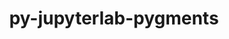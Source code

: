 ---
title: "py-jupyterlab-pygments"
layout: cache
categories: [package, develop]
meta: {"versions": ["0.2.2"], "compilers": ["gcc@=11.1.0"], "oss": ["ubuntu20.04"], "platforms": ["linux"], "targets": ["ppc64le", "x86_64_v3"], "stacks": ["data-vis-sdk", "e4s", "e4s-power", "root"], "num_specs": 60, "num_specs_by_stack": {"root": 60, "e4s-power": 6, "e4s": 6, "data-vis-sdk": 2}}
spec_details: [{"hash": "vh3xuiqxhd7vi7gzxc5nzhs2jobdzqnt", "compiler": "gcc@=11.1.0", "versions": ["0.2.2"], "os": "ubuntu20.04", "platform": "linux", "target": "ppc64le", "variants": ["build_system=python_pip"], "stacks": ["root"], "size": "-", "tarball": "https://binaries.spack.io/develop/build_cache/linux-ubuntu20.04-ppc64le/gcc-11.1.0/py-jupyterlab-pygments-0.2.2/linux-ubuntu20.04-ppc64le-gcc-11.1.0-py-jupyterlab-pygments-0.2.2-vh3xuiqxhd7vi7gzxc5nzhs2jobdzqnt.spack"}, {"hash": "rlim5oipn5iuimnbhefh6qir2x6tlky4", "compiler": "gcc@=11.1.0", "versions": ["0.2.2"], "os": "ubuntu20.04", "platform": "linux", "target": "ppc64le", "variants": ["build_system=python_pip"], "stacks": ["root"], "size": "-", "tarball": "https://binaries.spack.io/develop/build_cache/linux-ubuntu20.04-ppc64le/gcc-11.1.0/py-jupyterlab-pygments-0.2.2/linux-ubuntu20.04-ppc64le-gcc-11.1.0-py-jupyterlab-pygments-0.2.2-rlim5oipn5iuimnbhefh6qir2x6tlky4.spack"}, {"hash": "jf3g5rh6nvcgqv55skk5vpgqtd472oza", "compiler": "gcc@=11.1.0", "versions": ["0.2.2"], "os": "ubuntu20.04", "platform": "linux", "target": "ppc64le", "variants": ["build_system=python_pip"], "stacks": ["root"], "size": "-", "tarball": "https://binaries.spack.io/develop/build_cache/linux-ubuntu20.04-ppc64le/gcc-11.1.0/py-jupyterlab-pygments-0.2.2/linux-ubuntu20.04-ppc64le-gcc-11.1.0-py-jupyterlab-pygments-0.2.2-jf3g5rh6nvcgqv55skk5vpgqtd472oza.spack"}, {"hash": "ouwtfol6t3wqobkbge3poss4ziq2vkbo", "compiler": "gcc@=11.1.0", "versions": ["0.2.2"], "os": "ubuntu20.04", "platform": "linux", "target": "ppc64le", "variants": ["build_system=python_pip"], "stacks": ["root"], "size": "-", "tarball": "https://binaries.spack.io/develop/build_cache/linux-ubuntu20.04-ppc64le/gcc-11.1.0/py-jupyterlab-pygments-0.2.2/linux-ubuntu20.04-ppc64le-gcc-11.1.0-py-jupyterlab-pygments-0.2.2-ouwtfol6t3wqobkbge3poss4ziq2vkbo.spack"}, {"hash": "hu3xqy25hkkdara6obqvfuifvfbq27xz", "compiler": "gcc@=11.1.0", "versions": ["0.2.2"], "os": "ubuntu20.04", "platform": "linux", "target": "ppc64le", "variants": ["build_system=python_pip"], "stacks": ["root"], "size": "-", "tarball": "https://binaries.spack.io/develop/build_cache/linux-ubuntu20.04-ppc64le/gcc-11.1.0/py-jupyterlab-pygments-0.2.2/linux-ubuntu20.04-ppc64le-gcc-11.1.0-py-jupyterlab-pygments-0.2.2-hu3xqy25hkkdara6obqvfuifvfbq27xz.spack"}, {"hash": "cin35xfzdwv2f5cdallmtx6sca44rtzy", "compiler": "gcc@=11.1.0", "versions": ["0.2.2"], "os": "ubuntu20.04", "platform": "linux", "target": "ppc64le", "variants": ["build_system=python_pip"], "stacks": ["root"], "size": "-", "tarball": "https://binaries.spack.io/develop/build_cache/linux-ubuntu20.04-ppc64le/gcc-11.1.0/py-jupyterlab-pygments-0.2.2/linux-ubuntu20.04-ppc64le-gcc-11.1.0-py-jupyterlab-pygments-0.2.2-cin35xfzdwv2f5cdallmtx6sca44rtzy.spack"}, {"hash": "uhhp2thjhk34limju64i2nudaisol2ah", "compiler": "gcc@=11.1.0", "versions": ["0.2.2"], "os": "ubuntu20.04", "platform": "linux", "target": "ppc64le", "variants": ["build_system=python_pip"], "stacks": ["root"], "size": "-", "tarball": "https://binaries.spack.io/develop/build_cache/linux-ubuntu20.04-ppc64le/gcc-11.1.0/py-jupyterlab-pygments-0.2.2/linux-ubuntu20.04-ppc64le-gcc-11.1.0-py-jupyterlab-pygments-0.2.2-uhhp2thjhk34limju64i2nudaisol2ah.spack"}, {"hash": "m4d22pasn6hol4n2pdv3nwcinoai5vdk", "compiler": "gcc@=11.1.0", "versions": ["0.2.2"], "os": "ubuntu20.04", "platform": "linux", "target": "ppc64le", "variants": ["build_system=python_pip"], "stacks": ["e4s-power", "root"], "size": "-", "tarball": "https://binaries.spack.io/develop/build_cache/linux-ubuntu20.04-ppc64le/gcc-11.1.0/py-jupyterlab-pygments-0.2.2/linux-ubuntu20.04-ppc64le-gcc-11.1.0-py-jupyterlab-pygments-0.2.2-m4d22pasn6hol4n2pdv3nwcinoai5vdk.spack"}, {"hash": "esnlniv6gsqrtivoorlhsxoucclrskkm", "compiler": "gcc@=11.1.0", "versions": ["0.2.2"], "os": "ubuntu20.04", "platform": "linux", "target": "ppc64le", "variants": ["build_system=python_pip"], "stacks": ["root"], "size": "-", "tarball": "https://binaries.spack.io/develop/build_cache/linux-ubuntu20.04-ppc64le/gcc-11.1.0/py-jupyterlab-pygments-0.2.2/linux-ubuntu20.04-ppc64le-gcc-11.1.0-py-jupyterlab-pygments-0.2.2-esnlniv6gsqrtivoorlhsxoucclrskkm.spack"}, {"hash": "o2kfkupxhumn4j5w3nvni3oyau6gabst", "compiler": "gcc@=11.1.0", "versions": ["0.2.2"], "os": "ubuntu20.04", "platform": "linux", "target": "ppc64le", "variants": ["build_system=python_pip"], "stacks": ["e4s-power", "root"], "size": "-", "tarball": "https://binaries.spack.io/develop/build_cache/linux-ubuntu20.04-ppc64le/gcc-11.1.0/py-jupyterlab-pygments-0.2.2/linux-ubuntu20.04-ppc64le-gcc-11.1.0-py-jupyterlab-pygments-0.2.2-o2kfkupxhumn4j5w3nvni3oyau6gabst.spack"}, {"hash": "zqfxvi7duz3f3ytay35bskyvu34xzx42", "compiler": "gcc@=11.1.0", "versions": ["0.2.2"], "os": "ubuntu20.04", "platform": "linux", "target": "ppc64le", "variants": ["build_system=python_pip"], "stacks": ["root"], "size": "-", "tarball": "https://binaries.spack.io/develop/build_cache/linux-ubuntu20.04-ppc64le/gcc-11.1.0/py-jupyterlab-pygments-0.2.2/linux-ubuntu20.04-ppc64le-gcc-11.1.0-py-jupyterlab-pygments-0.2.2-zqfxvi7duz3f3ytay35bskyvu34xzx42.spack"}, {"hash": "xe7qcgt26f3swytwab2k7dnrhrbvx547", "compiler": "gcc@=11.1.0", "versions": ["0.2.2"], "os": "ubuntu20.04", "platform": "linux", "target": "ppc64le", "variants": ["build_system=python_pip"], "stacks": ["root"], "size": "-", "tarball": "https://binaries.spack.io/develop/build_cache/linux-ubuntu20.04-ppc64le/gcc-11.1.0/py-jupyterlab-pygments-0.2.2/linux-ubuntu20.04-ppc64le-gcc-11.1.0-py-jupyterlab-pygments-0.2.2-xe7qcgt26f3swytwab2k7dnrhrbvx547.spack"}, {"hash": "7xwm2d5vkkj6mnpwsgxzj3ntmwfhxuqz", "compiler": "gcc@=11.1.0", "versions": ["0.2.2"], "os": "ubuntu20.04", "platform": "linux", "target": "ppc64le", "variants": ["build_system=python_pip"], "stacks": ["root"], "size": "-", "tarball": "https://binaries.spack.io/develop/build_cache/linux-ubuntu20.04-ppc64le/gcc-11.1.0/py-jupyterlab-pygments-0.2.2/linux-ubuntu20.04-ppc64le-gcc-11.1.0-py-jupyterlab-pygments-0.2.2-7xwm2d5vkkj6mnpwsgxzj3ntmwfhxuqz.spack"}, {"hash": "hjupadh5wiqubho5jauq2to6j5r4tgib", "compiler": "gcc@=11.1.0", "versions": ["0.2.2"], "os": "ubuntu20.04", "platform": "linux", "target": "ppc64le", "variants": ["build_system=python_pip"], "stacks": ["root"], "size": "-", "tarball": "https://binaries.spack.io/develop/build_cache/linux-ubuntu20.04-ppc64le/gcc-11.1.0/py-jupyterlab-pygments-0.2.2/linux-ubuntu20.04-ppc64le-gcc-11.1.0-py-jupyterlab-pygments-0.2.2-hjupadh5wiqubho5jauq2to6j5r4tgib.spack"}, {"hash": "w4il6ciebe5mafdoorjws3p7v54zpbex", "compiler": "gcc@=11.1.0", "versions": ["0.2.2"], "os": "ubuntu20.04", "platform": "linux", "target": "ppc64le", "variants": ["build_system=python_pip"], "stacks": ["e4s-power", "root"], "size": "-", "tarball": "https://binaries.spack.io/develop/build_cache/linux-ubuntu20.04-ppc64le/gcc-11.1.0/py-jupyterlab-pygments-0.2.2/linux-ubuntu20.04-ppc64le-gcc-11.1.0-py-jupyterlab-pygments-0.2.2-w4il6ciebe5mafdoorjws3p7v54zpbex.spack"}, {"hash": "q2kp5ry5c73e2coumtkpoql4amsi2enz", "compiler": "gcc@=11.1.0", "versions": ["0.2.2"], "os": "ubuntu20.04", "platform": "linux", "target": "ppc64le", "variants": ["build_system=python_pip"], "stacks": ["root"], "size": "-", "tarball": "https://binaries.spack.io/develop/build_cache/linux-ubuntu20.04-ppc64le/gcc-11.1.0/py-jupyterlab-pygments-0.2.2/linux-ubuntu20.04-ppc64le-gcc-11.1.0-py-jupyterlab-pygments-0.2.2-q2kp5ry5c73e2coumtkpoql4amsi2enz.spack"}, {"hash": "4ovxgoyn3kwy4vp3u7elftnjwix7jhab", "compiler": "gcc@=11.1.0", "versions": ["0.2.2"], "os": "ubuntu20.04", "platform": "linux", "target": "ppc64le", "variants": ["build_system=python_pip"], "stacks": ["root"], "size": "-", "tarball": "https://binaries.spack.io/develop/build_cache/linux-ubuntu20.04-ppc64le/gcc-11.1.0/py-jupyterlab-pygments-0.2.2/linux-ubuntu20.04-ppc64le-gcc-11.1.0-py-jupyterlab-pygments-0.2.2-4ovxgoyn3kwy4vp3u7elftnjwix7jhab.spack"}, {"hash": "g2ofugerfyxqcmrww4rg5mhqdioi5jlm", "compiler": "gcc@=11.1.0", "versions": ["0.2.2"], "os": "ubuntu20.04", "platform": "linux", "target": "ppc64le", "variants": ["build_system=python_pip"], "stacks": ["e4s-power", "root"], "size": "-", "tarball": "https://binaries.spack.io/develop/build_cache/linux-ubuntu20.04-ppc64le/gcc-11.1.0/py-jupyterlab-pygments-0.2.2/linux-ubuntu20.04-ppc64le-gcc-11.1.0-py-jupyterlab-pygments-0.2.2-g2ofugerfyxqcmrww4rg5mhqdioi5jlm.spack"}, {"hash": "2dym4jjmdyxzdg647jkv7haanxzdhu2h", "compiler": "gcc@=11.1.0", "versions": ["0.2.2"], "os": "ubuntu20.04", "platform": "linux", "target": "ppc64le", "variants": ["build_system=python_pip"], "stacks": ["root"], "size": "-", "tarball": "https://binaries.spack.io/develop/build_cache/linux-ubuntu20.04-ppc64le/gcc-11.1.0/py-jupyterlab-pygments-0.2.2/linux-ubuntu20.04-ppc64le-gcc-11.1.0-py-jupyterlab-pygments-0.2.2-2dym4jjmdyxzdg647jkv7haanxzdhu2h.spack"}, {"hash": "cpusltzatvzogjsqvhk45kcy3owsnxrq", "compiler": "gcc@=11.1.0", "versions": ["0.2.2"], "os": "ubuntu20.04", "platform": "linux", "target": "ppc64le", "variants": ["build_system=python_pip"], "stacks": ["root"], "size": "-", "tarball": "https://binaries.spack.io/develop/build_cache/linux-ubuntu20.04-ppc64le/gcc-11.1.0/py-jupyterlab-pygments-0.2.2/linux-ubuntu20.04-ppc64le-gcc-11.1.0-py-jupyterlab-pygments-0.2.2-cpusltzatvzogjsqvhk45kcy3owsnxrq.spack"}, {"hash": "byiudt46j2gpjbyief6apsk3e6cdn2yv", "compiler": "gcc@=11.1.0", "versions": ["0.2.2"], "os": "ubuntu20.04", "platform": "linux", "target": "ppc64le", "variants": ["build_system=python_pip"], "stacks": ["root"], "size": "-", "tarball": "https://binaries.spack.io/develop/build_cache/linux-ubuntu20.04-ppc64le/gcc-11.1.0/py-jupyterlab-pygments-0.2.2/linux-ubuntu20.04-ppc64le-gcc-11.1.0-py-jupyterlab-pygments-0.2.2-byiudt46j2gpjbyief6apsk3e6cdn2yv.spack"}, {"hash": "yria6bhe2me752ersvrckmriiok46uzt", "compiler": "gcc@=11.1.0", "versions": ["0.2.2"], "os": "ubuntu20.04", "platform": "linux", "target": "ppc64le", "variants": ["build_system=python_pip"], "stacks": ["root"], "size": "-", "tarball": "https://binaries.spack.io/develop/build_cache/linux-ubuntu20.04-ppc64le/gcc-11.1.0/py-jupyterlab-pygments-0.2.2/linux-ubuntu20.04-ppc64le-gcc-11.1.0-py-jupyterlab-pygments-0.2.2-yria6bhe2me752ersvrckmriiok46uzt.spack"}, {"hash": "znie45eaje47f6wrtgacdxhxwclqdwdz", "compiler": "gcc@=11.1.0", "versions": ["0.2.2"], "os": "ubuntu20.04", "platform": "linux", "target": "ppc64le", "variants": ["build_system=python_pip"], "stacks": ["root"], "size": "-", "tarball": "https://binaries.spack.io/develop/build_cache/linux-ubuntu20.04-ppc64le/gcc-11.1.0/py-jupyterlab-pygments-0.2.2/linux-ubuntu20.04-ppc64le-gcc-11.1.0-py-jupyterlab-pygments-0.2.2-znie45eaje47f6wrtgacdxhxwclqdwdz.spack"}, {"hash": "tqqhvqjrugxtbmsquwju7yokzb5yvaoc", "compiler": "gcc@=11.1.0", "versions": ["0.2.2"], "os": "ubuntu20.04", "platform": "linux", "target": "ppc64le", "variants": ["build_system=python_pip"], "stacks": ["e4s-power", "root"], "size": "-", "tarball": "https://binaries.spack.io/develop/build_cache/linux-ubuntu20.04-ppc64le/gcc-11.1.0/py-jupyterlab-pygments-0.2.2/linux-ubuntu20.04-ppc64le-gcc-11.1.0-py-jupyterlab-pygments-0.2.2-tqqhvqjrugxtbmsquwju7yokzb5yvaoc.spack"}, {"hash": "lsl37q2jdxzp45qtcw5h75fb5m4wl4hn", "compiler": "gcc@=11.1.0", "versions": ["0.2.2"], "os": "ubuntu20.04", "platform": "linux", "target": "ppc64le", "variants": ["build_system=python_pip"], "stacks": ["e4s-power", "root"], "size": "-", "tarball": "https://binaries.spack.io/develop/build_cache/linux-ubuntu20.04-ppc64le/gcc-11.1.0/py-jupyterlab-pygments-0.2.2/linux-ubuntu20.04-ppc64le-gcc-11.1.0-py-jupyterlab-pygments-0.2.2-lsl37q2jdxzp45qtcw5h75fb5m4wl4hn.spack"}, {"hash": "d3nmhkneagdfzhqfdri4ntzqc4nhmsbw", "compiler": "gcc@=11.1.0", "versions": ["0.2.2"], "os": "ubuntu20.04", "platform": "linux", "target": "ppc64le", "variants": ["build_system=python_pip"], "stacks": ["root"], "size": "-", "tarball": "https://binaries.spack.io/develop/build_cache/linux-ubuntu20.04-ppc64le/gcc-11.1.0/py-jupyterlab-pygments-0.2.2/linux-ubuntu20.04-ppc64le-gcc-11.1.0-py-jupyterlab-pygments-0.2.2-d3nmhkneagdfzhqfdri4ntzqc4nhmsbw.spack"}, {"hash": "7gea2zvmbccbrc32dtsel2a2rzbtw3ya", "compiler": "gcc@=11.1.0", "versions": ["0.2.2"], "os": "ubuntu20.04", "platform": "linux", "target": "x86_64_v3", "variants": ["build_system=python_pip"], "stacks": ["root"], "size": "-", "tarball": "https://binaries.spack.io/develop/build_cache/linux-ubuntu20.04-x86_64_v3/gcc-11.1.0/py-jupyterlab-pygments-0.2.2/linux-ubuntu20.04-x86_64_v3-gcc-11.1.0-py-jupyterlab-pygments-0.2.2-7gea2zvmbccbrc32dtsel2a2rzbtw3ya.spack"}, {"hash": "44sgn67bypmqjwk5zj4xpdoq6e2iiofy", "compiler": "gcc@=11.1.0", "versions": ["0.2.2"], "os": "ubuntu20.04", "platform": "linux", "target": "x86_64_v3", "variants": ["build_system=python_pip"], "stacks": ["root"], "size": "-", "tarball": "https://binaries.spack.io/develop/build_cache/linux-ubuntu20.04-x86_64_v3/gcc-11.1.0/py-jupyterlab-pygments-0.2.2/linux-ubuntu20.04-x86_64_v3-gcc-11.1.0-py-jupyterlab-pygments-0.2.2-44sgn67bypmqjwk5zj4xpdoq6e2iiofy.spack"}, {"hash": "m2ku4er5fdm46gecippluajuytbcwzcc", "compiler": "gcc@=11.1.0", "versions": ["0.2.2"], "os": "ubuntu20.04", "platform": "linux", "target": "x86_64_v3", "variants": ["build_system=python_pip"], "stacks": ["root"], "size": "-", "tarball": "https://binaries.spack.io/develop/build_cache/linux-ubuntu20.04-x86_64_v3/gcc-11.1.0/py-jupyterlab-pygments-0.2.2/linux-ubuntu20.04-x86_64_v3-gcc-11.1.0-py-jupyterlab-pygments-0.2.2-m2ku4er5fdm46gecippluajuytbcwzcc.spack"}, {"hash": "e5ib6g5tkabd2atrrun6zfpwf5dg7fd3", "compiler": "gcc@=11.1.0", "versions": ["0.2.2"], "os": "ubuntu20.04", "platform": "linux", "target": "x86_64_v3", "variants": ["build_system=python_pip"], "stacks": ["root"], "size": "-", "tarball": "https://binaries.spack.io/develop/build_cache/linux-ubuntu20.04-x86_64_v3/gcc-11.1.0/py-jupyterlab-pygments-0.2.2/linux-ubuntu20.04-x86_64_v3-gcc-11.1.0-py-jupyterlab-pygments-0.2.2-e5ib6g5tkabd2atrrun6zfpwf5dg7fd3.spack"}, {"hash": "4fxs3yedb5o7x5otkyxby7bomawmhb3v", "compiler": "gcc@=11.1.0", "versions": ["0.2.2"], "os": "ubuntu20.04", "platform": "linux", "target": "x86_64_v3", "variants": ["build_system=python_pip"], "stacks": ["root", "e4s"], "size": "-", "tarball": "https://binaries.spack.io/develop/build_cache/linux-ubuntu20.04-x86_64_v3/gcc-11.1.0/py-jupyterlab-pygments-0.2.2/linux-ubuntu20.04-x86_64_v3-gcc-11.1.0-py-jupyterlab-pygments-0.2.2-4fxs3yedb5o7x5otkyxby7bomawmhb3v.spack"}, {"hash": "yljk7lfpzkgic7v6dkcemuaakcsizk22", "compiler": "gcc@=11.1.0", "versions": ["0.2.2"], "os": "ubuntu20.04", "platform": "linux", "target": "x86_64_v3", "variants": ["build_system=python_pip"], "stacks": ["root"], "size": "-", "tarball": "https://binaries.spack.io/develop/build_cache/linux-ubuntu20.04-x86_64_v3/gcc-11.1.0/py-jupyterlab-pygments-0.2.2/linux-ubuntu20.04-x86_64_v3-gcc-11.1.0-py-jupyterlab-pygments-0.2.2-yljk7lfpzkgic7v6dkcemuaakcsizk22.spack"}, {"hash": "mgo7r3fbofqhqtgszbyb2lf2ddd3aznt", "compiler": "gcc@=11.1.0", "versions": ["0.2.2"], "os": "ubuntu20.04", "platform": "linux", "target": "x86_64_v3", "variants": ["build_system=python_pip"], "stacks": ["data-vis-sdk", "root"], "size": "-", "tarball": "https://binaries.spack.io/develop/build_cache/linux-ubuntu20.04-x86_64_v3/gcc-11.1.0/py-jupyterlab-pygments-0.2.2/linux-ubuntu20.04-x86_64_v3-gcc-11.1.0-py-jupyterlab-pygments-0.2.2-mgo7r3fbofqhqtgszbyb2lf2ddd3aznt.spack"}, {"hash": "2lo5rgof5fbru2gxxymlolsxztz3teho", "compiler": "gcc@=11.1.0", "versions": ["0.2.2"], "os": "ubuntu20.04", "platform": "linux", "target": "x86_64_v3", "variants": ["build_system=python_pip"], "stacks": ["root"], "size": "-", "tarball": "https://binaries.spack.io/develop/build_cache/linux-ubuntu20.04-x86_64_v3/gcc-11.1.0/py-jupyterlab-pygments-0.2.2/linux-ubuntu20.04-x86_64_v3-gcc-11.1.0-py-jupyterlab-pygments-0.2.2-2lo5rgof5fbru2gxxymlolsxztz3teho.spack"}, {"hash": "nvgansruzr62go36et7bmhwjaen6tzc6", "compiler": "gcc@=11.1.0", "versions": ["0.2.2"], "os": "ubuntu20.04", "platform": "linux", "target": "x86_64_v3", "variants": ["build_system=python_pip"], "stacks": ["data-vis-sdk", "root"], "size": "-", "tarball": "https://binaries.spack.io/develop/build_cache/linux-ubuntu20.04-x86_64_v3/gcc-11.1.0/py-jupyterlab-pygments-0.2.2/linux-ubuntu20.04-x86_64_v3-gcc-11.1.0-py-jupyterlab-pygments-0.2.2-nvgansruzr62go36et7bmhwjaen6tzc6.spack"}, {"hash": "sfcx7h4cjobw7sd3pey4mhyefvq45amy", "compiler": "gcc@=11.1.0", "versions": ["0.2.2"], "os": "ubuntu20.04", "platform": "linux", "target": "x86_64_v3", "variants": ["build_system=python_pip"], "stacks": ["root"], "size": "-", "tarball": "https://binaries.spack.io/develop/build_cache/linux-ubuntu20.04-x86_64_v3/gcc-11.1.0/py-jupyterlab-pygments-0.2.2/linux-ubuntu20.04-x86_64_v3-gcc-11.1.0-py-jupyterlab-pygments-0.2.2-sfcx7h4cjobw7sd3pey4mhyefvq45amy.spack"}, {"hash": "eyg3wgjzgc5tfkkuubsymf5sgnkzv6s3", "compiler": "gcc@=11.1.0", "versions": ["0.2.2"], "os": "ubuntu20.04", "platform": "linux", "target": "x86_64_v3", "variants": ["build_system=python_pip"], "stacks": ["root"], "size": "-", "tarball": "https://binaries.spack.io/develop/build_cache/linux-ubuntu20.04-x86_64_v3/gcc-11.1.0/py-jupyterlab-pygments-0.2.2/linux-ubuntu20.04-x86_64_v3-gcc-11.1.0-py-jupyterlab-pygments-0.2.2-eyg3wgjzgc5tfkkuubsymf5sgnkzv6s3.spack"}, {"hash": "ouqk4exvp4ziefujsuxgci5jap64hvrs", "compiler": "gcc@=11.1.0", "versions": ["0.2.2"], "os": "ubuntu20.04", "platform": "linux", "target": "x86_64_v3", "variants": ["build_system=python_pip"], "stacks": ["root"], "size": "-", "tarball": "https://binaries.spack.io/develop/build_cache/linux-ubuntu20.04-x86_64_v3/gcc-11.1.0/py-jupyterlab-pygments-0.2.2/linux-ubuntu20.04-x86_64_v3-gcc-11.1.0-py-jupyterlab-pygments-0.2.2-ouqk4exvp4ziefujsuxgci5jap64hvrs.spack"}, {"hash": "65eyxcfmu2tlgwd56spc2p64kl2e3wgw", "compiler": "gcc@=11.1.0", "versions": ["0.2.2"], "os": "ubuntu20.04", "platform": "linux", "target": "x86_64_v3", "variants": ["build_system=python_pip"], "stacks": ["root", "e4s"], "size": "-", "tarball": "https://binaries.spack.io/develop/build_cache/linux-ubuntu20.04-x86_64_v3/gcc-11.1.0/py-jupyterlab-pygments-0.2.2/linux-ubuntu20.04-x86_64_v3-gcc-11.1.0-py-jupyterlab-pygments-0.2.2-65eyxcfmu2tlgwd56spc2p64kl2e3wgw.spack"}, {"hash": "qur2aba6pcdwtnd36ozi47acfcxxrv2x", "compiler": "gcc@=11.1.0", "versions": ["0.2.2"], "os": "ubuntu20.04", "platform": "linux", "target": "x86_64_v3", "variants": ["build_system=python_pip"], "stacks": ["root"], "size": "-", "tarball": "https://binaries.spack.io/develop/build_cache/linux-ubuntu20.04-x86_64_v3/gcc-11.1.0/py-jupyterlab-pygments-0.2.2/linux-ubuntu20.04-x86_64_v3-gcc-11.1.0-py-jupyterlab-pygments-0.2.2-qur2aba6pcdwtnd36ozi47acfcxxrv2x.spack"}, {"hash": "3rqoolgtrowrrd4xz4cz2ssnisdcrdn2", "compiler": "gcc@=11.1.0", "versions": ["0.2.2"], "os": "ubuntu20.04", "platform": "linux", "target": "x86_64_v3", "variants": ["build_system=python_pip"], "stacks": ["root"], "size": "-", "tarball": "https://binaries.spack.io/develop/build_cache/linux-ubuntu20.04-x86_64_v3/gcc-11.1.0/py-jupyterlab-pygments-0.2.2/linux-ubuntu20.04-x86_64_v3-gcc-11.1.0-py-jupyterlab-pygments-0.2.2-3rqoolgtrowrrd4xz4cz2ssnisdcrdn2.spack"}, {"hash": "wsat6dbvmpqvextjrru4aj5gdjjnq2fw", "compiler": "gcc@=11.1.0", "versions": ["0.2.2"], "os": "ubuntu20.04", "platform": "linux", "target": "x86_64_v3", "variants": ["build_system=python_pip"], "stacks": ["root"], "size": "-", "tarball": "https://binaries.spack.io/develop/build_cache/linux-ubuntu20.04-x86_64_v3/gcc-11.1.0/py-jupyterlab-pygments-0.2.2/linux-ubuntu20.04-x86_64_v3-gcc-11.1.0-py-jupyterlab-pygments-0.2.2-wsat6dbvmpqvextjrru4aj5gdjjnq2fw.spack"}, {"hash": "idabtb6cmoq2ys7pafh4f2bjivmwxswp", "compiler": "gcc@=11.1.0", "versions": ["0.2.2"], "os": "ubuntu20.04", "platform": "linux", "target": "x86_64_v3", "variants": ["build_system=python_pip"], "stacks": ["root"], "size": "-", "tarball": "https://binaries.spack.io/develop/build_cache/linux-ubuntu20.04-x86_64_v3/gcc-11.1.0/py-jupyterlab-pygments-0.2.2/linux-ubuntu20.04-x86_64_v3-gcc-11.1.0-py-jupyterlab-pygments-0.2.2-idabtb6cmoq2ys7pafh4f2bjivmwxswp.spack"}, {"hash": "2nkd4q5oanhqye6s5es7xx5f2i5x6hp5", "compiler": "gcc@=11.1.0", "versions": ["0.2.2"], "os": "ubuntu20.04", "platform": "linux", "target": "x86_64_v3", "variants": ["build_system=python_pip"], "stacks": ["root"], "size": "-", "tarball": "https://binaries.spack.io/develop/build_cache/linux-ubuntu20.04-x86_64_v3/gcc-11.1.0/py-jupyterlab-pygments-0.2.2/linux-ubuntu20.04-x86_64_v3-gcc-11.1.0-py-jupyterlab-pygments-0.2.2-2nkd4q5oanhqye6s5es7xx5f2i5x6hp5.spack"}, {"hash": "vsi5omdjlzd2q2ppxv7x6oz6rs2urcxy", "compiler": "gcc@=11.1.0", "versions": ["0.2.2"], "os": "ubuntu20.04", "platform": "linux", "target": "x86_64_v3", "variants": ["build_system=python_pip"], "stacks": ["root"], "size": "-", "tarball": "https://binaries.spack.io/develop/build_cache/linux-ubuntu20.04-x86_64_v3/gcc-11.1.0/py-jupyterlab-pygments-0.2.2/linux-ubuntu20.04-x86_64_v3-gcc-11.1.0-py-jupyterlab-pygments-0.2.2-vsi5omdjlzd2q2ppxv7x6oz6rs2urcxy.spack"}, {"hash": "vkzxvwcnn3y27hg2edtk5uph77l4dnld", "compiler": "gcc@=11.1.0", "versions": ["0.2.2"], "os": "ubuntu20.04", "platform": "linux", "target": "x86_64_v3", "variants": ["build_system=python_pip"], "stacks": ["root"], "size": "-", "tarball": "https://binaries.spack.io/develop/build_cache/linux-ubuntu20.04-x86_64_v3/gcc-11.1.0/py-jupyterlab-pygments-0.2.2/linux-ubuntu20.04-x86_64_v3-gcc-11.1.0-py-jupyterlab-pygments-0.2.2-vkzxvwcnn3y27hg2edtk5uph77l4dnld.spack"}, {"hash": "52il3wcfm6itub7ryryyarwmyqi2sdvm", "compiler": "gcc@=11.1.0", "versions": ["0.2.2"], "os": "ubuntu20.04", "platform": "linux", "target": "x86_64_v3", "variants": ["build_system=python_pip"], "stacks": ["root", "e4s"], "size": "-", "tarball": "https://binaries.spack.io/develop/build_cache/linux-ubuntu20.04-x86_64_v3/gcc-11.1.0/py-jupyterlab-pygments-0.2.2/linux-ubuntu20.04-x86_64_v3-gcc-11.1.0-py-jupyterlab-pygments-0.2.2-52il3wcfm6itub7ryryyarwmyqi2sdvm.spack"}, {"hash": "tsgbyux7hvttyvmblsdf5vloqjjea6f2", "compiler": "gcc@=11.1.0", "versions": ["0.2.2"], "os": "ubuntu20.04", "platform": "linux", "target": "x86_64_v3", "variants": ["build_system=python_pip"], "stacks": ["root"], "size": "-", "tarball": "https://binaries.spack.io/develop/build_cache/linux-ubuntu20.04-x86_64_v3/gcc-11.1.0/py-jupyterlab-pygments-0.2.2/linux-ubuntu20.04-x86_64_v3-gcc-11.1.0-py-jupyterlab-pygments-0.2.2-tsgbyux7hvttyvmblsdf5vloqjjea6f2.spack"}, {"hash": "k4gen7qlad7mtlbk73sez6gtcis6ikro", "compiler": "gcc@=11.1.0", "versions": ["0.2.2"], "os": "ubuntu20.04", "platform": "linux", "target": "x86_64_v3", "variants": ["build_system=python_pip"], "stacks": ["root"], "size": "-", "tarball": "https://binaries.spack.io/develop/build_cache/linux-ubuntu20.04-x86_64_v3/gcc-11.1.0/py-jupyterlab-pygments-0.2.2/linux-ubuntu20.04-x86_64_v3-gcc-11.1.0-py-jupyterlab-pygments-0.2.2-k4gen7qlad7mtlbk73sez6gtcis6ikro.spack"}, {"hash": "qdpa3kidh7gmobtikwfq7uyf3f7fmuja", "compiler": "gcc@=11.1.0", "versions": ["0.2.2"], "os": "ubuntu20.04", "platform": "linux", "target": "x86_64_v3", "variants": ["build_system=python_pip"], "stacks": ["root"], "size": "-", "tarball": "https://binaries.spack.io/develop/build_cache/linux-ubuntu20.04-x86_64_v3/gcc-11.1.0/py-jupyterlab-pygments-0.2.2/linux-ubuntu20.04-x86_64_v3-gcc-11.1.0-py-jupyterlab-pygments-0.2.2-qdpa3kidh7gmobtikwfq7uyf3f7fmuja.spack"}, {"hash": "by3xzz4iwkwtfczvl6f74bemx53xdgqx", "compiler": "gcc@=11.1.0", "versions": ["0.2.2"], "os": "ubuntu20.04", "platform": "linux", "target": "x86_64_v3", "variants": ["build_system=python_pip"], "stacks": ["root", "e4s"], "size": "-", "tarball": "https://binaries.spack.io/develop/build_cache/linux-ubuntu20.04-x86_64_v3/gcc-11.1.0/py-jupyterlab-pygments-0.2.2/linux-ubuntu20.04-x86_64_v3-gcc-11.1.0-py-jupyterlab-pygments-0.2.2-by3xzz4iwkwtfczvl6f74bemx53xdgqx.spack"}, {"hash": "xetxzahv3onlrym6axo7pqmkkerz22gf", "compiler": "gcc@=11.1.0", "versions": ["0.2.2"], "os": "ubuntu20.04", "platform": "linux", "target": "x86_64_v3", "variants": ["build_system=python_pip"], "stacks": ["root"], "size": "-", "tarball": "https://binaries.spack.io/develop/build_cache/linux-ubuntu20.04-x86_64_v3/gcc-11.1.0/py-jupyterlab-pygments-0.2.2/linux-ubuntu20.04-x86_64_v3-gcc-11.1.0-py-jupyterlab-pygments-0.2.2-xetxzahv3onlrym6axo7pqmkkerz22gf.spack"}, {"hash": "el7xdjfhz4vdq655wzhqyzkfw7xnez45", "compiler": "gcc@=11.1.0", "versions": ["0.2.2"], "os": "ubuntu20.04", "platform": "linux", "target": "x86_64_v3", "variants": ["build_system=python_pip"], "stacks": ["root"], "size": "-", "tarball": "https://binaries.spack.io/develop/build_cache/linux-ubuntu20.04-x86_64_v3/gcc-11.1.0/py-jupyterlab-pygments-0.2.2/linux-ubuntu20.04-x86_64_v3-gcc-11.1.0-py-jupyterlab-pygments-0.2.2-el7xdjfhz4vdq655wzhqyzkfw7xnez45.spack"}, {"hash": "qimnrwzsqcmizbzabksosk7xgwthucfc", "compiler": "gcc@=11.1.0", "versions": ["0.2.2"], "os": "ubuntu20.04", "platform": "linux", "target": "x86_64_v3", "variants": ["build_system=python_pip"], "stacks": ["root"], "size": "-", "tarball": "https://binaries.spack.io/develop/build_cache/linux-ubuntu20.04-x86_64_v3/gcc-11.1.0/py-jupyterlab-pygments-0.2.2/linux-ubuntu20.04-x86_64_v3-gcc-11.1.0-py-jupyterlab-pygments-0.2.2-qimnrwzsqcmizbzabksosk7xgwthucfc.spack"}, {"hash": "6ekzys5iqcscdnfns7alo6qwum4ydtiy", "compiler": "gcc@=11.1.0", "versions": ["0.2.2"], "os": "ubuntu20.04", "platform": "linux", "target": "x86_64_v3", "variants": ["build_system=python_pip"], "stacks": ["root"], "size": "-", "tarball": "https://binaries.spack.io/develop/build_cache/linux-ubuntu20.04-x86_64_v3/gcc-11.1.0/py-jupyterlab-pygments-0.2.2/linux-ubuntu20.04-x86_64_v3-gcc-11.1.0-py-jupyterlab-pygments-0.2.2-6ekzys5iqcscdnfns7alo6qwum4ydtiy.spack"}, {"hash": "f6xemiyc2hnlpzwki3cl7bzrolxjh37o", "compiler": "gcc@=11.1.0", "versions": ["0.2.2"], "os": "ubuntu20.04", "platform": "linux", "target": "x86_64_v3", "variants": ["build_system=python_pip"], "stacks": ["root"], "size": "-", "tarball": "https://binaries.spack.io/develop/build_cache/linux-ubuntu20.04-x86_64_v3/gcc-11.1.0/py-jupyterlab-pygments-0.2.2/linux-ubuntu20.04-x86_64_v3-gcc-11.1.0-py-jupyterlab-pygments-0.2.2-f6xemiyc2hnlpzwki3cl7bzrolxjh37o.spack"}, {"hash": "6jlskzeoounyotspfjyowqygraoqa2e2", "compiler": "gcc@=11.1.0", "versions": ["0.2.2"], "os": "ubuntu20.04", "platform": "linux", "target": "x86_64_v3", "variants": ["build_system=python_pip"], "stacks": ["root"], "size": "-", "tarball": "https://binaries.spack.io/develop/build_cache/linux-ubuntu20.04-x86_64_v3/gcc-11.1.0/py-jupyterlab-pygments-0.2.2/linux-ubuntu20.04-x86_64_v3-gcc-11.1.0-py-jupyterlab-pygments-0.2.2-6jlskzeoounyotspfjyowqygraoqa2e2.spack"}, {"hash": "wuurasvki5zc3k7v4dcmdrg2ag3phwvm", "compiler": "gcc@=11.1.0", "versions": ["0.2.2"], "os": "ubuntu20.04", "platform": "linux", "target": "x86_64_v3", "variants": ["build_system=python_pip"], "stacks": ["root"], "size": "-", "tarball": "https://binaries.spack.io/develop/build_cache/linux-ubuntu20.04-x86_64_v3/gcc-11.1.0/py-jupyterlab-pygments-0.2.2/linux-ubuntu20.04-x86_64_v3-gcc-11.1.0-py-jupyterlab-pygments-0.2.2-wuurasvki5zc3k7v4dcmdrg2ag3phwvm.spack"}, {"hash": "cs63psffjsbcuzb2qveyuy73vxiyxr53", "compiler": "gcc@=11.1.0", "versions": ["0.2.2"], "os": "ubuntu20.04", "platform": "linux", "target": "x86_64_v3", "variants": ["build_system=python_pip"], "stacks": ["root", "e4s"], "size": "-", "tarball": "https://binaries.spack.io/develop/build_cache/linux-ubuntu20.04-x86_64_v3/gcc-11.1.0/py-jupyterlab-pygments-0.2.2/linux-ubuntu20.04-x86_64_v3-gcc-11.1.0-py-jupyterlab-pygments-0.2.2-cs63psffjsbcuzb2qveyuy73vxiyxr53.spack"}, {"hash": "q5og2o5eppulejhh4n6fgdvvxfpuwfar", "compiler": "gcc@=11.1.0", "versions": ["0.2.2"], "os": "ubuntu20.04", "platform": "linux", "target": "x86_64_v3", "variants": ["build_system=python_pip"], "stacks": ["root", "e4s"], "size": "-", "tarball": "https://binaries.spack.io/develop/build_cache/linux-ubuntu20.04-x86_64_v3/gcc-11.1.0/py-jupyterlab-pygments-0.2.2/linux-ubuntu20.04-x86_64_v3-gcc-11.1.0-py-jupyterlab-pygments-0.2.2-q5og2o5eppulejhh4n6fgdvvxfpuwfar.spack"}]
---
